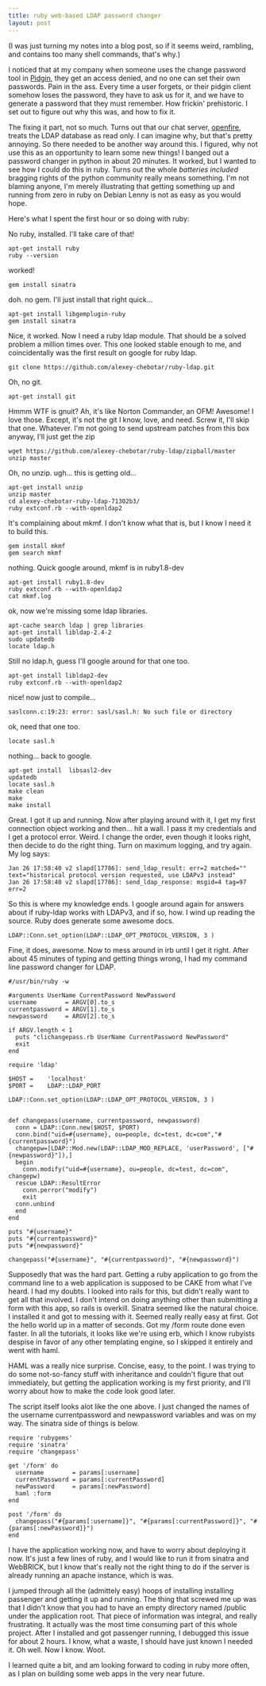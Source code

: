 ```yaml
---
title: ruby web-based LDAP password changer
layout: post
---
```


(I was just turning my notes into a blog post, so if it seems weird, rambling, and contains too many shell commands, that's why.)

I noticed that at my company when someone uses the change password tool in [Pidgin](http://www.pidgin.im/), they get an access denied, and no one can set their own passwords. Pain in the ass. Every time a user forgets, or their pidgin client somehow loses the password, they have to ask us for it, and we have to generate a password that they must remember. How frickin' prehistoric. I set out to figure out why this was, and how to fix it. 

The fixing it part, not so much. Turns out that our chat server, [openfire](http://www.igniterealtime.org/projects/openfire/), treats the LDAP database as read only. I can imagine why, but that's pretty annoying. So there needed to be another way around this. I figured, why not use this as an opportunity to learn some new things! I banged out a password changer in python in about 20 minutes. It worked, but I wanted to see how I could do this in ruby. Turns out the whole _batteries included_ bragging rights of the python community really means something. I'm not blaming anyone, I'm merely illustrating that getting something up and running from zero in ruby on Debian Lenny is not as easy as you would hope. 

Here's what I spent the first hour or so doing with ruby:

No ruby, installed. I'll take care of that!

    apt-get install ruby
    ruby --version
worked!

    gem install sinatra

doh. no gem.
I'll just install that right quick...

    apt-get install libgemplugin-ruby
    gem install sinatra

Nice, it worked.
Now I need a ruby ldap module. That should be a solved problem a million times over. This one looked stable enough to me, and coincidentally was the first result on google for ruby ldap. 

    git clone https://github.com/alexey-chebotar/ruby-ldap.git

Oh, no git.

    apt-get install git

Hmmm WTF is gnuit? Ah, it's like Norton Commander, an OFM! Awesome! I love those. Except, it's not the git I know, love, and need. Screw it, I'll skip that one. Whatever. I'm not going to send upstream patches from this box anyway, I'll just get the zip

    wget https://github.com/alexey-chebotar/ruby-ldap/zipball/master
    unzip master 

Oh, no unzip.
ugh... this is getting old...

    apt-get install unzip
    unzip master 
    cd alexey-chebotar-ruby-ldap-71302b3/
    ruby extconf.rb --with-openldap2

It's complaining about mkmf. I don't know what that is, but I know I need it to build this.

    gem install mkmf
    gem search mkmf

nothing.
Quick google around, mkmf is in ruby1.8-dev

    apt-get install ruby1.8-dev
    ruby extconf.rb --with-openldap2
    cat mkmf.log 

ok, now we're missing some ldap libraries.

    apt-cache search ldap | grep libraries
    apt-get install libldap-2.4-2
    sudo updatedb
    locate ldap.h

Still no ldap.h, guess I'll google around for that one too. 

    apt-get install libldap2-dev
    ruby extconf.rb --with-openldap2

nice! now just to compile...

    saslconn.c:19:23: error: sasl/sasl.h: No such file or directory

ok, need that one too. 

    locate sasl.h

nothing... back to google.

    apt-get install  libsasl2-dev
    updatedb
    locate sasl.h
    make clean
    make 
    make install

Great. I got it up and running. Now after playing around with it, I get my first connection object working and then... hit a wall. I pass it my credentials and I get a protocol error. Weird. I change the order, even though it looks right, then decide to do the right thing. Turn on maximum logging, and try again. My log says: 

    Jan 26 17:58:40 v2 slapd[17786]: send_ldap_result: err=2 matched="" text="historical protocol version requested, use LDAPv3 instead" 
    Jan 26 17:58:40 v2 slapd[17786]: send_ldap_response: msgid=4 tag=97 err=2 

So this is where my knowledge ends. I google around again for answers about if ruby-ldap works with LDAPv3, and if so, how. I wind up reading the source. Ruby does generate some awesome docs. 

    LDAP::Conn.set_option(LDAP::LDAP_OPT_PROTOCOL_VERSION, 3 )

Fine, it does, awesome. Now to mess around in irb until I get it right. 
After about 45 minutes of typing and getting things wrong, I had my command line password changer for LDAP. 

    #/usr/bin/ruby -w
    
    #arguments UserName CurrentPassword NewPassword 
    username        = ARGV[0].to_s
    currentpassword = ARGV[1].to_s
    newpassword     = ARGV[2].to_s
    
    if ARGV.length < 1
      puts "clichangepass.rb UserName CurrentPassword NewPassword"
      exit
    end
    
    require 'ldap'
    
    $HOST =    'localhost'
    $PORT =    LDAP::LDAP_PORT
    
    LDAP::Conn.set_option(LDAP::LDAP_OPT_PROTOCOL_VERSION, 3 )
    
    
    def changepass(username, currentpassword, newpassword)
      conn = LDAP::Conn.new($HOST, $PORT)
      conn.bind("uid=#{username}, ou=people, dc=test, dc=com","#{currentpassword}")
      changepw=[LDAP::Mod.new(LDAP::LDAP_MOD_REPLACE, 'userPassword', ["#{newpassword}"]),]
      begin
        conn.modify("uid=#{username}, ou=people, dc=test, dc=com", changepw)
      rescue LDAP::ResultError
        conn.perror("modify")
        exit
      conn.unbind
      end
    end
    
    puts "#{username}"
    puts "#{currentpassword}"
    puts "#{newpassword}"
    
    changepass("#{username}", "#{currentpassword}", "#{newpassword}")

Supposedly that was the hard part. Getting a ruby application to go from the command line to a web application is supposed to be CAKE from what I've heard. I had my doubts. I looked into rails for this, but didn't really want to get all that involved. I don't intend on doing anything other than submitting a form with this app, so rails is overkill. Sinatra seemed like the natural choice. 
I installed it and got to messing with it. Seemed really really easy at first. Got the hello world up in a matter of seconds. Got my /form route done even faster. In all the tutorials, it looks like we're using erb, which I know rubyists despise in favor of any other templating engine, so I skipped it entirely and went with haml. 

HAML was a really nice surprise. Concise, easy, to the point. I was trying to do some not-so-fancy stuff with inheritance and couldn't figure that out immediately, but getting the application working is my first priority, and I'll worry about how to make the code look good later. 

The script itself looks alot like the one above. I just changed the names of the username currentpassword and newpassword variables and was on my way. The sinatra side of things is below.

    require 'rubygems'
    require 'sinatra'
    require 'changepass'
    
    get '/form' do
      username        = params[:username]
      currentPassword = params[:currentPassword]
      newPassword     = params[:newPassword]
      haml :form
    end
    
    post '/form' do
      changepass("#{params[:username]}", "#{params[:currentPassword]}", "#{params[:newPassword]}")
    end

I have the application working now, and have to worry about deploying it now. It's just a few lines of ruby, and I would like to run it from sinatra and WebBRICK, but I know that's really not the right thing to do if the server is already running an apache instance, which is was. 

I jumped through all the (admittely easy) hoops of installing installing passenger and getting it up and running. The thing that screwed me up was that I didn't know that you had to have an empty directory named /public under the application root. That piece of information was integral, and really frustrating. It actually was the most time consuming part of this whole project. After I installed and got passenger running, I debugged this issue for about 2 hours. I know, what a waste, I should have just known I needed it. Oh well. Now I know. Woot.

I learned quite a bit, and am looking forward to coding in ruby more often, as I plan on building some web apps in the very near future. 

